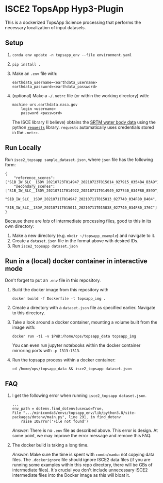 # ISCE2 TopsApp Hyp3-Plugin

This is a dockerized TopsApp Science processing that performs the necessary localization of input datasets.

## Setup

1. `conda env update -n topsapp_env --file environment.yaml`
2. `pip install .`
3. Make an `.env` file with:

   ```
   earthdata_username=<earthdata_username>
   earthdata_password=<earthdata_password>
   ```
4. (optional) Make a `~/.netrc` file (or within the working directory) with:
    ```
    machine urs.earthdata.nasa.gov
        login <username>
        password <password>
    ```
    The ISCE library (I believe) obtains the [SRTM water body data](https://en.wikipedia.org/wiki/SRTM_Water_Body_Data) using the python [`requests`](https://docs.python-requests.org/en/latest/) library. `requests` automatically uses credentials stored in the `.netrc`.

## Run Locally

Run `isce2_topsapp sample_dataset.json`, where `json` file has the following form:

```
{
    "reference_scenes": ["S1B_IW_SLC__1SDV_20210723T014947_20210723T015014_027915_0354B4_B3A9"],
    "secondary_scenes": ["S1B_IW_SLC__1SDV_20210711T014922_20210711T014949_027740_034F80_859D",
                         "S1B_IW_SLC__1SDV_20210711T014947_20210711T015013_027740_034F80_D404",
                         "S1B_IW_SLC__1SDV_20210711T015011_20210711T015038_027740_034F80_376C"]
}
```

Because there are *lots* of intermediate processing files, good to this in its own directory:

1. Make a new directory (e.g. `mkdir ~/topsapp_example`) and navigate to it.
2. Create a `dataset.json` file in the format above with desired IDs.
3. Run `isce2_topsapp dataset.json`

## Run in a (local) docker container in interactive mode

Don't forget to put an `.env` file in this repository.


1. Build the docker image from this repository with

    ```docker build -f Dockerfile -t topsapp_img .```

2. Create a directory with a `dataset.json` file as specified earlier. Navigate to this directory.

3. Take a look around a docker container, mounting a volume built from the image with:

   ```docker run -ti -v $PWD:/home/ops/topsapp_data topsapp_img```

   You can even run jupyter notebooks within the docker container mirroring ports with `-p 1313:1313`.

4. Run the topsapp process within a docker container:

   ```cd /home/ops/topsapp_data && isce2_topsapp dataset.json```

## FAQ

1. I get the following error when running `isce2_topsapp dataset.json`.

   ```
   ...
   env_path = dotenv.find_dotenv(usecwd=True,
   File ".../miniconda3/envs/topsapp_env/lib/python3.8/site-packages/dotenv/main.py", line 291, in find_dotenv
       raise IOError('File not found')
   ```
    *Answer*: There is no `.env` file as described above. This error is design. At some point, we may improve the error message and remove this FAQ.

2. The docker build is taking a long time.

    *Answer*: Make sure the time is spent with `conda/mamba` not copying data files. The `.dockerignore` file should ignore ISCE2 data files (if you are running some examples within this repo directory, there will be GBs of intermediate files). It's crucial you don't include unnecessary ISCE2 intermediate files into the Docker image as this will bloat it.

